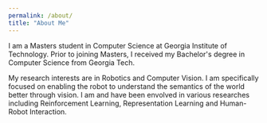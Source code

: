 ```yaml
---
permalink: /about/
title: "About Me"
---
```


I am a Masters student in Computer Science at Georgia Institute of Technology. 
Prior to joining Masters, I received my Bachelor's degree in Computer Science from Georgia Tech. 

My research interests are in Robotics and Computer Vision. I am specifically focused on enabling the robot to understand the semantics of the world better through vision. I am and have been envolved in various researches including Reinforcement Learning, Representation Learning and Human-Robot Interaction.
